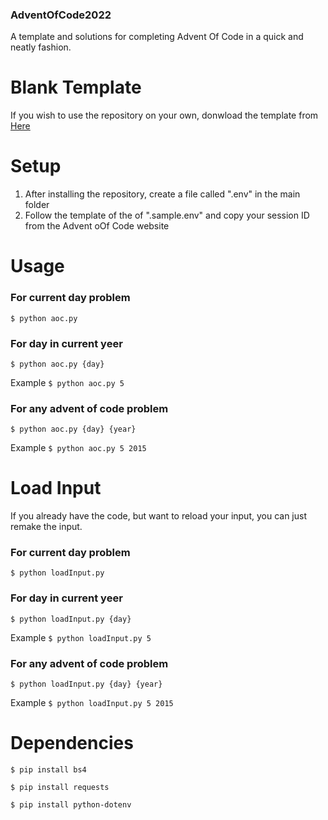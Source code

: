 ### AdventOfCode2022
A template and solutions for completing Advent Of Code in a quick and neatly fashion.

# Blank Template
If you wish to use the repository on your own, donwload the template from [Here](https://github.com/Jack-Crowley/AdventOfCode2022/releases/tag/Template "Here")

# Setup
1. After installing the repository, create a file called ".env" in the main folder
2. Follow the template of the of ".sample.env" and copy your session ID from the Advent oOf Code website

# Usage
### For current day problem
`$ python aoc.py`

### For day in current yeer
`$ python aoc.py {day}`

Example `$ python aoc.py 5`

### For any advent of code problem
`$ python aoc.py {day} {year}`

Example `$ python aoc.py 5 2015`

# Load Input
If you already have the code, but want to reload your input, you can just remake the input.
### For current day problem
`$ python loadInput.py`

### For day in current yeer
`$ python loadInput.py {day}`

Example `$ python loadInput.py 5`

### For any advent of code problem
`$ python loadInput.py {day} {year}`

Example `$ python loadInput.py 5 2015`

# Dependencies
`$ pip install bs4`

`$ pip install requests`

`$ pip install python-dotenv`

